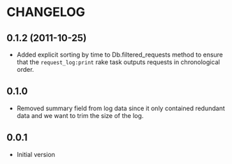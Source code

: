 # CHANGELOG

## 0.1.2 (2011-10-25)

* Added explicit sorting by time to Db.filtered_requests method to ensure that the `request_log:print` rake task outputs requests in chronological order.

## 0.1.0

* Removed summary field from log data since it only contained redundant data and we want to trim the size of the log.

## 0.0.1

* Initial version
